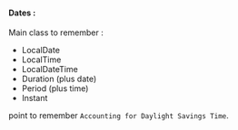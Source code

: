 #### Dates :
Main class to remember :
- LocalDate
- LocalTime
- LocalDateTime
- Duration (plus date)
- Period (plus time)
- Instant

point to remember `Accounting for Daylight Savings Time`.

